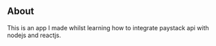 ## About

This is an app I made whilst learning how to integrate paystack api with nodejs and reactjs.
